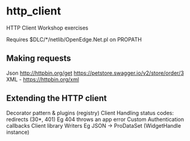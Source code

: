 # http_client
HTTP Client  Workshop exercises

Requires $DLC/*/netlib/OpenEdge.Net.pl on PROPATH

## Making requests ##

Json
http://httpbin.org/get
https://petstore.swagger.io/v2/store/order/3
XML - https://httpbin.org/xml



## Extending the HTTP client ##
Decorator pattern & plugins (registry)
Client
Handling status codes: redirects (30*, 401)
Eg 404 throws an app error
Custom
Authentication callbacks
Client library
Writers
Eg JSON -> ProDataSet (WidgetHandle instance)
